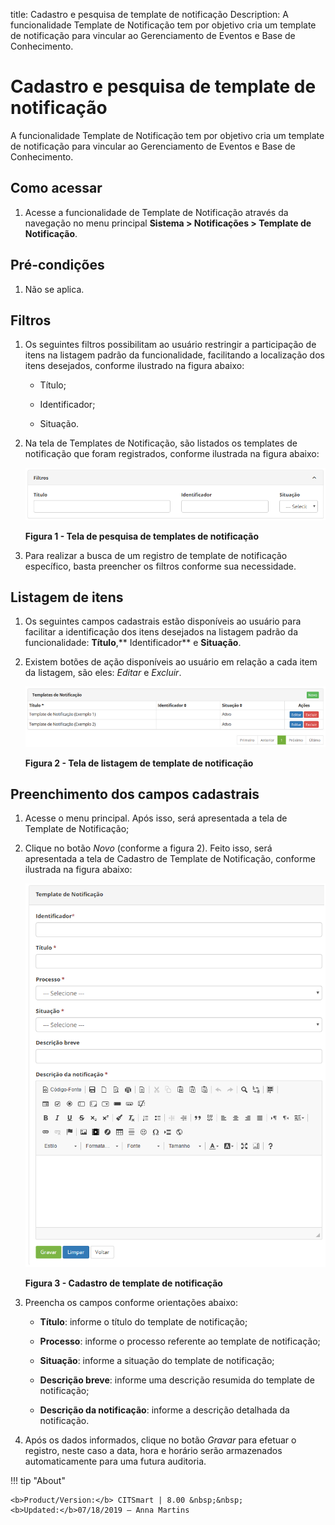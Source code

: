 title: Cadastro e pesquisa de template de notificação
Description: A funcionalidade Template de Notificação tem por objetivo cria um
template de notificação para vincular ao Gerenciamento de Eventos e Base de
Conhecimento.

# Cadastro e pesquisa de template de notificação

A funcionalidade Template de Notificação tem por objetivo cria um template de
notificação para vincular ao Gerenciamento de Eventos e Base de Conhecimento.

Como acessar
-----------

1.  Acesse a funcionalidade de Template de Notificação através da navegação no
    menu principal **Sistema > Notificações > Template de Notificação**.

Pré-condições
------------

1.  Não se aplica.

Filtros
-------

1.  Os seguintes filtros possibilitam ao usuário restringir a participação de
    itens na listagem padrão da funcionalidade, facilitando a localização dos
    itens desejados, conforme ilustrado na figura abaixo:

    -   Título;

    -   Identificador;

    -   Situação.

1.  Na tela de Templates de Notificação, são listados os templates de
    notificação que foram registrados, conforme ilustrada na figura abaixo:

    ![Criar](images/notification-1.png)
    
    **Figura 1 - Tela de pesquisa de templates de notificação**

1.  Para realizar a busca de um registro de template de notificação específico,
    basta preencher os filtros conforme sua necessidade.

Listagem de itens
----------------

1.  Os seguintes campos cadastrais estão disponíveis ao usuário para facilitar a
    identificação dos itens desejados na listagem padrão da
    funcionalidade: **Título**,** Identificador** e **Situação**.

2.  Existem botões de ação disponíveis ao usuário em relação a cada item da
    listagem, são eles: *Editar* e *Excluir*.

    ![Criar](images/notification-2.png)
    
    **Figura 2 - Tela de listagem de template de notificação**

Preenchimento dos campos cadastrais
----------------------------------

1.  Acesse o menu principal. Após isso, será apresentada a tela de Template de
    Notificação;

2.  Clique no botão *Novo* (conforme a figura 2). Feito isso, será apresentada a
    tela de Cadastro de Template de Notificação, conforme ilustrada na figura
    abaixo:

    ![Criar](images/notification-3.png)

    **Figura 3 - Cadastro de template de notificação**

1.  Preencha os campos conforme orientações abaixo:

    -   **Título**: informe o título do template de notificação;

    -   **Processo**: informe o processo referente ao template de notificação;

    -   **Situação**: informe a situação do template de notificação;

    -   **Descrição breve**: informe uma descrição resumida do template de
        notificação;

    -   **Descrição da notificação**: informe a descrição detalhada da
        notificação.

2.  Após os dados informados, clique no botão *Gravar* para efetuar o registro,
    neste caso a data, hora e horário serão armazenados automaticamente para uma
    futura auditoria.


!!! tip "About"

    <b>Product/Version:</b> CITSmart | 8.00 &nbsp;&nbsp;
    <b>Updated:</b>07/18/2019 – Anna Martins

